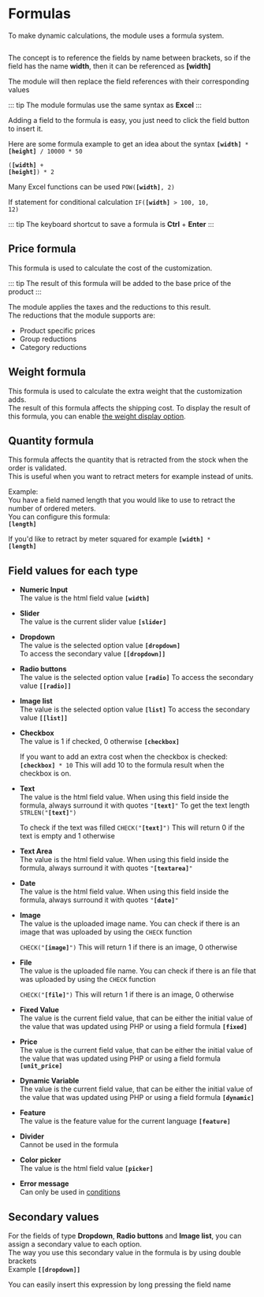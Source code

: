# Formulas

To make dynamic calculations, the module uses a formula system.

<img srcset="/dynamicproduct/images/formula.jpg 2x">

The concept is to reference the fields by name between brackets, so if the field has the name **width**,
then it can be referenced as **[width]**

The module will then replace the field references with their corresponding values

::: tip
The module formulas use the same syntax as **Excel**
:::

Adding a field to the formula is easy, you just need to click the field button to insert it.

Here are some formula example to get an idea about the syntax
<code class="formula">**[width]** * **[height]** / 10000 * 50</code>

<code class="formula">(**[width]** + **[height]**) * 2</code>

Many Excel functions can be used
<code class="formula">POW(**[width]**, 2)</code>

If statement for conditional calculation
<code class="formula">IF(**[width]** > 100, 10, 12)</code>

::: tip
The keyboard shortcut to save a formula is **Ctrl** + **Enter**
:::

## Price formula
This formula is used to calculate the cost of the customization.  

::: tip
The result of this formula will be added to the base price of the product
:::

The module applies the taxes and the reductions to this result.  
The reductions that the module supports are:
- Product specific prices
- Group reductions
- Category reductions


## Weight formula
This formula is used to calculate the extra weight that the customization adds.  
The result of this formula affects the shipping cost.
To display the result of this formula, you can enable [the weight display option](/dynamicproduct/product-config/06-settings.md#display-weight-to-customers).

## Quantity formula
This formula affects the quantity that is retracted from the stock when the order is validated.  
This is useful when you want to retract meters for example instead of units.  

Example:  
You have a field named length that you would like to use to retract the number of ordered meters.  
You can configure this formula:  
<code class="formula">**[length]**</code>

If you'd like to retract by meter squared for example
<code class="formula">**[width]** * **[length]**</code>

## Field values for each type

- **Numeric Input**  
  The value is the html field value
  <code class="formula">**[width]**</code>
  
- **Slider**  
  The value is the current slider value
  <code class="formula">**[slider]**</code>
  
- **Dropdown**  
  The value is the selected option value
  <code class="formula">**[dropdown]**</code>  
  To access the secondary value
  <code class="formula">**[[dropdown]]**</code>
  
- **Radio buttons**  
  The value is the selected option value
  <code class="formula">**[radio]**</code>
  To access the secondary value
  <code class="formula">**[[radio]]**</code>
  
- **Image list**  
  The value is the selected option value
  <code class="formula">**[list]**</code>
  To access the secondary value
  <code class="formula">**[[list]]**</code>
  
- **Checkbox**  
  The value is 1 if checked, 0 otherwise
  <code class="formula">**[checkbox]**</code>
  
  If you want to add an extra cost when the checkbox is checked:
  <code class="formula">**[checkbox]** * 10</code>
  This will add 10 to the formula result when the checkbox is on.
  
- **Text**  
  The value is the html field value. When using this field inside the formula, always surround it with quotes
  <code class="formula">"**[text]**"</code>
  To get the text length  
  <code class="formula">STRLEN("**[text]**")</code>
  
  To check if the text was filled
  <code class="formula">CHECK("**[text]**")</code>
  This will return 0 if the text is empty and 1 otherwise
  
- **Text Area**  
  The value is the html field value. When using this field inside the formula, always surround it with quotes
  <code class="formula">"**[textarea]**"</code>
  
- **Date**  
  The value is the html field value. When using this field inside the formula, always surround it with quotes
  <code class="formula">"**[date]**"</code>
  
- **Image**  
  The value is the uploaded image name. You can check if there is an image that was uploaded by using the `CHECK` function
  
  <code class="formula">CHECK("**[image]**")</code>
  This will return 1 if there is an image, 0 otherwise
  
- **File**  
  The value is the uploaded file name. You can check if there is an file that was uploaded by using the `CHECK` function

  <code class="formula">CHECK("**[file]**")</code>
  This will return 1 if there is an image, 0 otherwise
  
- **Fixed Value**  
  The value is the current field value, that can be either the initial value of the value that was updated using PHP or using a field formula
  <code class="formula">**[fixed]**</code>
  
- **Price**  
  The value is the current field value, that can be either the initial value of the value that was updated using PHP or using a field formula
  <code class="formula">**[unit_price]**</code>
  
- **Dynamic Variable**  
  The value is the current field value, that can be either the initial value of the value that was updated using PHP or using a field formula
  <code class="formula">**[dynamic]**</code>
  
- **Feature**  
  The value is the feature value for the current language
  <code class="formula">**[feature]**</code>
  
- **Divider**  
  Cannot be used in the formula
  
- **Color picker**  
  The value is the html field value
  <code class="formula">**[picker]**</code>
  
- **Error message**  
  Can only be used in [conditions](/dynamicproduct/product-config/09-conditions.md)

## Secondary values
For the fields of type **Dropdown**, **Radio buttons** and **Image list**, you can assign a secondary value to each option.  
The way you use this secondary value in the formula is by using double brackets  
Example
<code class="formula">**[[dropdown]]**</code>

You can easily insert this expression by long pressing the field name

<img srcset="/dynamicproduct/images/secondary-value.jpg 2x">

